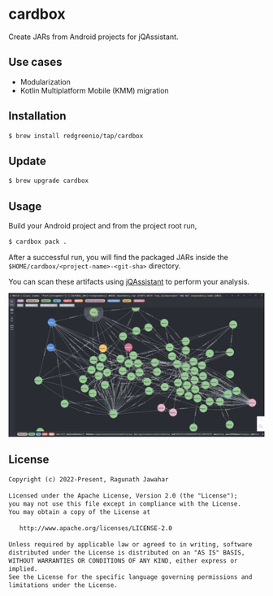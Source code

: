# cardbox

Create JARs from Android projects for jQAssistant.

## Use cases

- Modularization
- Kotlin Multiplatform Mobile (KMM) migration

## Installation

```bash
$ brew install redgreenio/tap/cardbox
```

## Update

```bash
$ brew upgrade cardbox
```

## Usage

Build your Android project and from the project root run,

```bash
$ cardbox pack .
```

After a successful run, you will find the packaged JARs inside the `$HOME/cardbox/<project-name>-<git-sha>` directory.

You can scan these artifacts using [jQAssistant](https://github.com/jQAssistant/jqa-commandline-tool) to perform your
analysis.

![jQAssistant](docs/images/jqassistant.png)

## License

```
Copyright (c) 2022-Present, Ragunath Jawahar

Licensed under the Apache License, Version 2.0 (the "License");
you may not use this file except in compliance with the License.
You may obtain a copy of the License at

   http://www.apache.org/licenses/LICENSE-2.0

Unless required by applicable law or agreed to in writing, software
distributed under the License is distributed on an "AS IS" BASIS,
WITHOUT WARRANTIES OR CONDITIONS OF ANY KIND, either express or implied.
See the License for the specific language governing permissions and
limitations under the License.
```
